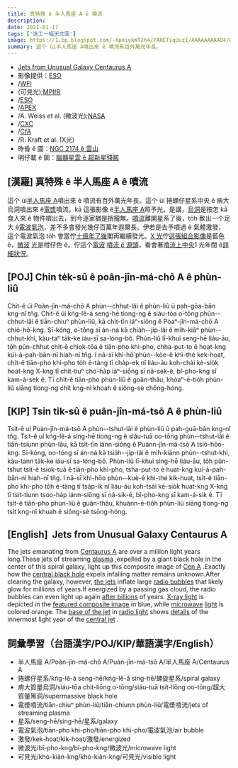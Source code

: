 ```yaml
---
title: 真特殊 ê 半人馬座 A ê 噴流
description:
date: 2021-01-17
tags: ['逐工一幅天文圖']
image: https://1.bp.blogspot.com/-XpeiykWT2h4/YARETiqUuzI/AAAAAAAAAD4/G9xjemWMIZkWFFTYm342IiUIBDLi9WanQCLcBGAsYHQ/s960/CenAjets_EsoNasa_960.jpeg
summary: 這个 ùi半人馬座 A噴出來 ê 噴流有百外萬光年長。
---
```


- [Jets from Unusual Galaxy Centaurus A](https://apod.nasa.gov/apod/ap210117.html)
- 影像提供：[ESO](https://www.eso.org/public/)
- /[WFI](https://www.eso.org/public/teles-instr/lasilla/mpg22/wfi/)
- (可見光);[MPIfR](https://www.mpifr-bonn.mpg.de/)
- /[ESO](https://www.eso.org/public/)
- /[APEX](http://www.apex-telescope.org/ns/)
- /A. Weiss et al. (微波光);[NASA](https://www.nasa.gov/)
- /[CXC](https://cxc.harvard.edu/)
- /[CfA](https://www.cfa.harvard.edu/)
- /R. Kraft et al. (X光)
- 昨昏 ê 圖：[NGC 2174 ê 雲山](https://apod-taigi.blogspot.com/2021/01/20210116.html)
- 明仔載 ê 圖：[腦髓星雲 ê 超新星殘骸](https://apod-taigi.blogspot.com/2021/01/20210118.html)

## [漢羅] 真特殊 ê 半人馬座 A ê 噴流

這个 ùi[半人馬座 A](https://apod.nasa.gov/apod/ap110413.html)噴出來 ê 噴流有百外萬光年長。這个 ùi 捲螺仔星系中央 ê 痟大烏洞噴出來 ê[電漿](https://en.wikipedia.org/wiki/Plasma_(physics))噴流，kā 這張影像 ê[半人馬座 A](https://apod.nasa.gov/apod/ap110413.html)照予光。是講，[烏洞](https://youtu.be/RntR13AIl1E)是按怎 kā 食入來 ê 物件噴出去，到今逐家猶是捎攏無。[噴流](https://apod.nasa.gov/apod/ap030501.html)離開星系了後，to̍h 歕出一个足大 ê[電波氣泡](https://apod.nasa.gov/apod/ap050628.html)，差不多會發光幾仔百萬年遐爾長。伊若是去予噴過 ê 氣體激發，這个電波氣泡 to̍h 會當佇[十億年了後](https://www.dogster.com/wp-content/uploads/2017/12/A-bored-sad-or-sleepy-dog-on-a-couch.jpg)閣再繼續發光。[X 光](https://chandra.harvard.edu/xray_astro/xrays.html)佇[這張組合影像](https://www.nasa.gov/topics/universe/features/radio-particle-jets.html)是藍色 ê，[微波](http://en.wikipedia.org/wiki/Microwave_oven#History) [光](https://science.nasa.gov/ems/06_microwaves)是柑仔色 ê。佇這个[電波](https://science.nasa.gov/ems/05_radiowaves) [噴流 ê 源頭](http://www.nasa.gov/images/content/550300main_Cen_A_inner_jet_English_labels.jpg)，看會著[噴流上中央](https://youtu.be/bOjCrVQusYI)1 光年闊 ê[詳細狀況](https://ui.adsabs.harvard.edu/abs/2011A%26A...530L..11M/abstract)。

## [POJ] Chin te̍k-sû ê poân-jîn-má-chō A ê phùn-liû

Chit-ê úi Poàn-jîn-má-chō A phùn--chhut-lâi ê phùn-liû ū pah-gōa-bān kng-nî tn̂g. Chit-ê úi kńg-lê-á seng-hē tiong-ng ê siáu-tōa o͘-tōng phùn--chhut-lâi ê tiān-chiuⁿ phùn-liû, kā chi̍t-tīn iáⁿ-siōng ê Pòaⁿ-jîn-má-chō A chiò-hō͘-kng. Sī-kóng, o͘-tōng sī án-ná kā chia̍h--ji̍p-lâi ê mi̍h-kiāⁿ phùn--chhut-khì, kàu-taⁿ ta̍k-ke iáu-sī sa-lóng-bô. Phùn-liû lī-khui seng-hē liáu-āu, to̍h pûn-chhut chi̍t-ê chiok-tōa ê tiān-pho khì-pho, chha-put-to ē hoat-kng kúi-ā-pah-bān-nî hiah-nī tn̂g. I nā-sī khì-hō͘ phùn--kòe-ê khì-thé kek-hoat, chi̍t-ê tiān-pho khì-pho to̍h ē-tàng tī cha̍p-ek nî liáu-āu koh-chài kè-sio̍k hoat-kng X-kng tī chit-tiuⁿ cho͘-ha̍p iáⁿ-siōng sī nâ-sek-ê, bî-pho-kng sī kam-á-sek ê. Tī chi̍t-ê tiān-pho phùn-liû ê goân-thâu, khòaⁿ-ē-tio̍h phùn-liû siāng tiong-ng chi̍t kng-nî khoah ê siông-sè chōng-hóng.

## [KIP] Tsin ti̍k-sû ê puân-jîn-má-tsō A ê phùn-liû

Tsit-ê uí Puàn-jîn-má-tsō A phùn--tshut-lâi ê phùn-liû ū pah-guā-bān kng-nî tn̂g. Tsit-ê uí kńg-lê-á sing-hē tiong-ng ê siáu-tuā oo-tōng phùn--tshut-lâi ê tiān-tsiunn phùn-lâu, kā tsi̍t-tīn iánn-siōng ê Puànn-jîn-má-tsō A tsiò-hōo-kng. Sī-kóng, oo-tōng sī án-ná kā tsia̍h--ji̍p-lâi ê mi̍h-kiānn phùn--tshut-khì, kàu-tann ta̍k-ke iáu-sī sa-lóng-bô. Phùn-liû lī-khui sing-hē liáu-āu, to̍h pûn-tshut tsi̍t-ê tsiok-tuā ê tiān-pho khì-pho, tsha-put-to ē huat-kng kuí-ā-pah-bān-nî hiah-nī tn̂g. I nā-sī khì-hōo phùn--kuè-ê khì-thé kik-huat, tsi̍t-ê tiān-pho khì-pho to̍h ē-tàng tī tsa̍p-ik nî liáu-āu koh-tsài kè-sio̍k huat-kng X-kng tī tsit-tiunn tsoo-ha̍p iánn-siōng sī nâ-sik-ê, bî-pho-kng sī kam-á-sik ê. Tī tsi̍t-ê tiān-pho phùn-liû ê guân-thâu, khuànn-ē-tio̍h phùn-liû siāng tiong-ng tsi̍t kng-nî khuah ê siông-sè tsōng-hóng.

## [English]  Jets from Unusual Galaxy Centaurus A 

The jets emanating from [Centaurus A](https://apod.nasa.gov/apod/ap110413.html) are over a million light years long.These jets of streaming [plasma](https://en.wikipedia.org/wiki/Plasma_(physics)) ,expelled by a giant black hole in the center of this spiral galaxy, light up this composite image of [Cen A](https://apod.nasa.gov/apod/ap060704.html) .Exactly how the [central black hole](https://youtu.be/RntR13AIl1E) expels infalling matter remains unknown.After clearing the galaxy, however, [the jets](https://apod.nasa.gov/apod/ap030501.html) inflate large [radio bubbles](https://apod.nasa.gov/apod/ap050628.html) that likely glow for millions of years.If energized by a passing gas cloud, the radio bubbles can even light up again [after billions](https://www.dogster.com/wp-content/uploads/2017/12/A-bored-sad-or-sleepy-dog-on-a-couch.jpg) of years. [X-ray light](https://chandra.harvard.edu/xray_astro/xrays.html) is depicted in the [featured composite image](https://www.nasa.gov/topics/universe/features/radio-particle-jets.html) in blue, while [microwave](http://en.wikipedia.org/wiki/Microwave_oven#History) [light](https://science.nasa.gov/ems/06_microwaves) is colored orange. The [base of the jet](http://www.nasa.gov/images/content/550300main_Cen_A_inner_jet_English_labels.jpg) in [radio light](https://science.nasa.gov/ems/05_radiowaves) shows [details](https://ui.adsabs.harvard.edu/abs/2011A%26A...530L..11M/abstract) of the innermost light year of the [central jet](https://youtu.be/bOjCrVQusYI) .

## 詞彙學習（台語漢字/POJ/KIP/華語漢字/English）

- 半人馬座 A/Poàn-jîn-má-chō A/Puàn-jîn-má-tsō A/半人馬座 A/Centaurus A
- 捲螺仔星系/kńg-lê-á seng-hē/kńg-lê-á sing-hē/螺旋星系/spiral galaxy
- 痟大質量烏洞/siáu-tōa chit-liōng o͘-tōng/siáu-tuā tsit-liōng oo-tōng/超大質量黑洞/supermassive black hole
- 電漿噴流/tiān-chiuⁿ phùn-liû/tiān-chiunn phùn-liû/電漿噴流/jets of streaming plasma
- 星系/seng-hē/sing-hē/星系/galaxy
- 電波氣泡/tiān-pho khì-pho/tiān-pho khì-pho/電波氣泡/air bubble
- 激發/kek-hoat/kik-hoat/激發/energized
- 微波光/bî-pho-kng/bî-pho-kng/微波光/microwave light
- 可見光/khó-kiàn-kng/khó-kiàn-kng/可見光/visible light
